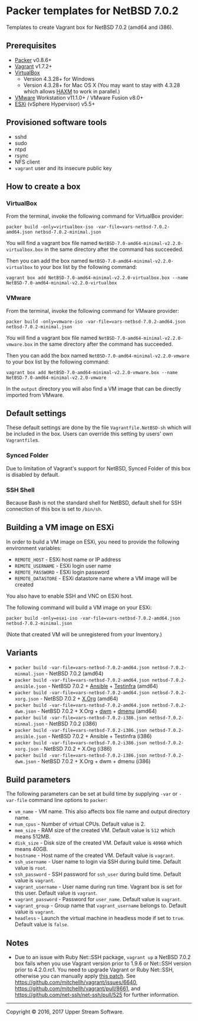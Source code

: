 # Packer templates for NetBSD 7.0.2

Templates to create Vagrant box for NetBSD 7.0.2 (amd64 and i386).


## Prerequisites

* [Packer] v0.8.6+
* [Vagrant] v1.7.2+
* [VirtualBox]
	* Version 4.3.28+ for Windows
	* Version 4.3.28+ for Mac OS X (You may want to stay with 4.3.28 which allows [HAXM] to work in parallel.)
* [VMware] Workstation v11.1.0+ / VMware Fusion v8.0+
* [ESXi] (vSphere Hypervisor) v5.5+

[ESXi]: http://www.vmware.com/products/vsphere-hypervisor
        "Free VMware vSphere Hypervisor, Free Virtualization (ESXi)"
[HAXM]: https://software.intel.com/en-us/android/articles/intel-hardware-accelerated-execution-manager
        "Intel&reg; Hardware Accelerated Execution Manager"
[Packer]: https://www.packer.io/ "Packer by HashiCorp"
[Vagrant]: https://www.vagrantup.com/ "Vagrant"
[VirtualBox]: https://www.virtualbox.org/ "Oracle VM VirtualBox"
[VMware]: http://www.vmware.com/ "VMware Virtualization for Desktop &amp; Server, Application, Public &amp; Hybrid Clouds"


## Provisioned software tools

* sshd
* sudo
* ntpd
* rsync
* NFS client
* `vagrant` user and its insecure public key


## How to create a box

### VirtualBox

From the terminal, invoke the following command for VirtualBox provider:

    packer build -only=virtualbox-iso -var-file=vars-netbsd-7.0.2-amd64.json netbsd-7.0.2-minimal.json

You will find a vagrant box file named `NetBSD-7.0-amd64-minimal-v2.2.0-virtualbox.box`
in the same directory after the command has succeeded.

Then you can add the box named `NetBSD-7.0-amd64-minimal-v2.2.0-virtualbox` to your box list
by the following command:

    vagrant box add NetBSD-7.0-amd64-minimal-v2.2.0-virtualbox.box --name NetBSD-7.0-amd64-minimal-v2.2.0-virtualbox

### VMware

From the terminal, invoke the following command for VMware provider:

    packer build -only=vmware-iso -var-file=vars-netbsd-7.0.2-amd64.json netbsd-7.0.2-minimal.json

You will find a vagrant box file named `NetBSD-7.0-amd64-minimal-v2.2.0-vmware.box`
in the same directory after the command has succeeded.

Then you can add the box named `NetBSD-7.0-amd64-minimal-v2.2.0-vmware` to your box list
by the following command:

    vagrant box add NetBSD-7.0-amd64-minimal-v2.2.0-vmware.box --name NetBSD-7.0-amd64-minimal-v2.2.0-vmware

In the `output` directory you will also find a VM image that can be directly imported from VMware.


## Default settings

These default settings are done by the file `Vagrantfile.NetBSD-sh` which will be included in the box.
Users can override this setting by users' own `Vagrantfile`s.

### Synced Folder

Due to limitation of Vagrant's support for NetBSD, Synced Folder of this box is disabled by default.

### SSH Shell

Because Bash is not the standard shell for NetBSD, default shell for SSH connection of this box
is set to `/bin/sh`.


## Building a VM image on ESXi

In order to build a VM image on ESXi, you need to provide the following environment variables:

* `REMOTE_HOST` - ESXi host name or IP address
* `REMOTE_USERNAME` - ESXi login user name
* `REMOTE_PASSWORD` - ESXi login password
* `REMOTE_DATASTORE` - ESXi datastore name where a VM image will be created

You also have to enable SSH and VNC on ESXi host.

The following command will build a VM image on your ESXi:

    packer build -only=esxi-iso -var-file=vars-netbsd-7.0.2-amd64.json netbsd-7.0.2-minimal.json

(Note that created VM will be unregistered from your Inventory.)


## Variants

* `packer build -var-file=vars-netbsd-7.0.2-amd64.json netbsd-7.0.2-minmal.json` - NetBSD 7.0.2 (amd64)
* `packer build -var-file=vars-netbsd-7.0.2-amd64.json netbsd-7.0.2-ansible.json` - NetBSD 7.0.2 + [Ansible] + [Testinfra] (amd64)
* `packer build -var-file=vars-netbsd-7.0.2-amd64.json netbsd-7.0.2-xorg.json` - NetBSD 7.0.2 + [X.Org] (amd64)
* `packer build -var-file=vars-netbsd-7.0.2-amd64.json netbsd-7.0.2-dwm.json` - NetBSD 7.0.2 + X.Org + [dwm] + [dmenu] (amd64)
* `packer build -var-file=vars-netbsd-7.0.2-i386.json netbsd-7.0.2-minmal.json` - NetBSD 7.0.2 (i386)
* `packer build -var-file=vars-netbsd-7.0.2-i386.json netbsd-7.0.2-ansible.json` - NetBSD 7.0.2 + Ansible + Testinfra (i386)
* `packer build -var-file=vars-netbsd-7.0.2-i386.json netbsd-7.0.2-xorg.json` - NetBSD 7.0.2 + X.Org (i386)
* `packer build -var-file=vars-netbsd-7.0.2-i386.json netbsd-7.0.2-dwm.json` - NetBSD 7.0.2 + X.Org + dwm + dmenu (i386)

[Ansible]: https://www.ansible.com/ "Ansible is Simple IT Automation"
[Testinfra]: https://testinfra.readthedocs.io/en/latest/ "Testinfra test your infrastructure &mdash; testinfra 1.4.2 documentation"
[dmenu]: http://tools.suckless.org/dmenu/ "dmenu | suckless.org tools"
[dwm]: http://dwm.suckless.org/ "suckless.org dwm - dynamic window manager"
[X.Org]: https://www.x.org/wiki/ "X.Org"


## Build parameters

The following parameters can be set at build time by supplying `-var` or `-var-file` command line options to `packer`:

* `vm_name` - VM name.  This also affects box file name and output directory name.
* `num_cpus` - Number of virtual CPUs.  Default value is 2.
* `mem_size` - RAM size of the created VM.  Default value is `512` which means 512MB.
* `disk_size` - Disk size of the created VM.  Default value is `40960` which means 40GB.
* `hostname` - Host name of the created VM.  Default value is `vagrant`.
* `ssh_username` - User name to login via SSH during build time.  Default value is `root`.
* `ssh_password` - SSH password for `ssh_user` during build time.  Default value is `vagrant`.
* `vagrant_username` - User name during run time.  Vagrant box is set for this user.  Default value is `vagrant`.
* `vagrant_password` - Password for `user_name`.  Default value is `vagrant`.
* `vagrant_group` - Group name that `vagrant_username` belongs to.  Default value is `vagrant`.
* `headless` - Launch the virtual machine in headless mode if set to `true`.  Default value is `false`.


## Notes

* Due to an issue with Ruby Net::SSH package, `vagrant up` a NetBSD 7.0.2 box fails when you use Vagrant version
  prior to 1.9.6 or Net::SSH version prior to 4.2.0.rc1.  You need to upgrade Vagrant or Ruby Net::SSH, otherwise
  you can manually apply [this patch](../patches/net-ssh.patch).  See https://github.com/mitchellh/vagrant/issues/6640,
  https://github.com/mitchellh/vagrant/pull/8661, and https://github.com/net-ssh/net-ssh/pull/525 for further information.

- - -

Copyright &copy; 2016, 2017 Upper Stream Software.
